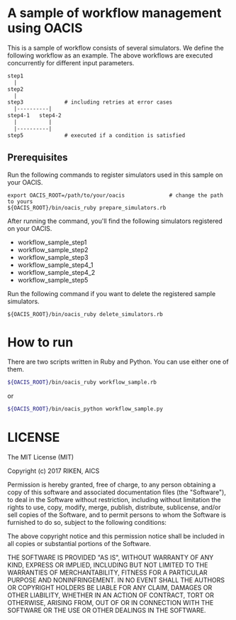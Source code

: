 # A sample of workflow management using OACIS

This is a sample of workflow consists of several simulators.
We define the following workflow as an example.
The above workflows are executed concurrently for different input parameters.

```txt
step1
  |
step2
  |
step3             # including retries at error cases
  |----------|
step4-1   step4-2
  |          |
  |----------|
step5             # executed if a condition is satisfied
```


## Prerequisites

Run the following commands to register simulators used in this sample on your OACIS.

```
export OACIS_ROOT=/path/to/your/oacis              # change the path to yours
${OACIS_ROOT}/bin/oacis_ruby prepare_simulators.rb
```

After running the command, you'll find the following simulators registered on your OACIS.

- workflow\_sample\_step1
- workflow\_sample\_step2
- workflow\_sample\_step3
- workflow\_sample\_step4\_1
- workflow\_sample\_step4\_2
- workflow\_sample\_step5

Run the following command if you want to delete the registered sample simulators.

```
${OACIS_ROOT}/bin/oacis_ruby delete_simulators.rb
```

# How to run

There are two scripts written in Ruby and Python. You can use either one of them.

```sh
${OACIS_ROOT}/bin/oacis_ruby workflow_sample.rb
```

or 

```sh
${OACIS_ROOT}/bin/oacis_python workflow_sample.py
```

# LICENSE

The MIT License (MIT)

Copyright (c) 2017 RIKEN, AICS

Permission is hereby granted, free of charge, to any person obtaining a copy of this software and associated documentation files (the "Software"), to deal in the Software without restriction, including without limitation the rights to use, copy, modify, merge, publish, distribute, sublicense, and/or sell copies of the Software, and to permit persons to whom the Software is furnished to do so, subject to the following conditions:

The above copyright notice and this permission notice shall be included in all copies or substantial portions of the Software.

THE SOFTWARE IS PROVIDED "AS IS", WITHOUT WARRANTY OF ANY KIND, EXPRESS OR IMPLIED, INCLUDING BUT NOT LIMITED TO THE WARRANTIES OF MERCHANTABILITY, FITNESS FOR A PARTICULAR PURPOSE AND NONINFRINGEMENT. IN NO EVENT SHALL THE AUTHORS OR COPYRIGHT HOLDERS BE LIABLE FOR ANY CLAIM, DAMAGES OR OTHER LIABILITY, WHETHER IN AN ACTION OF CONTRACT, TORT OR OTHERWISE, ARISING FROM, OUT OF OR IN CONNECTION WITH THE SOFTWARE OR THE USE OR OTHER DEALINGS IN THE SOFTWARE.
